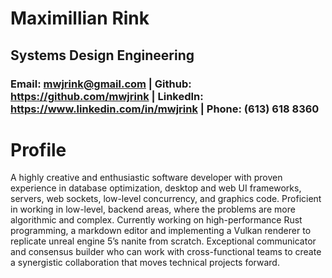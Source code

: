 # Maximillian Rink
## Systems Design Engineering
### Email: mwjrink@gmail.com | Github: https://github.com/mwjrink | LinkedIn: https://www.linkedin.com/in/mwjrink | Phone: (613) 618 8360

# Profile
A highly creative and enthusiastic software developer with proven experience in database optimization, desktop and
web UI frameworks, servers, web sockets, low-level concurrency, and graphics code. Proficient in working in low-level,
backend areas, where the problems are more algorithmic and complex. Currently working on high-performance Rust
programming, a markdown editor and implementing a Vulkan renderer to replicate unreal engine 5’s nanite from
scratch. Exceptional communicator and consensus builder who can work with cross-functional teams to create a
synergistic collaboration that moves technical projects forward.
